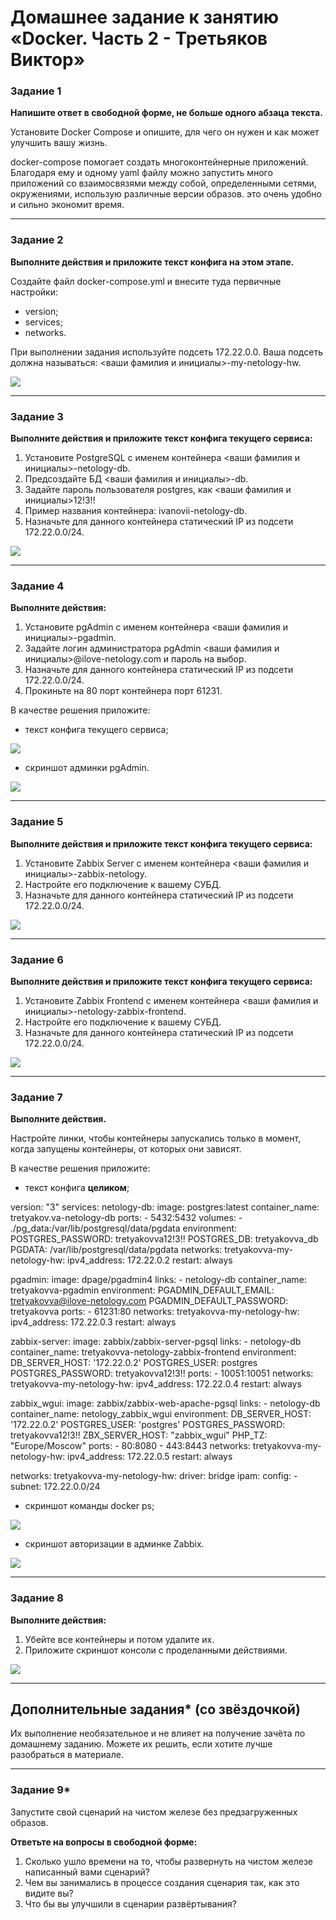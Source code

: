 # Домашнее задание к занятию «Docker. Часть 2 - Третьяков Виктор»

### Задание 1

**Напишите ответ в свободной форме, не больше одного абзаца текста.**

Установите Docker Compose и опишите, для чего он нужен и как может улучшить вашу жизнь.

docker-compose помогает создать многоконтейнерные приложений. Благодаря ему и одному yaml файлу можно запустить много приложений со взаимосвязями между собой, определенными сетями, окружениями, использую различные версии образов. это очень удобно и сильно экономит время.

---

### Задание 2 

**Выполните действия и приложите текст конфига на этом этапе.** 

Создайте файл docker-compose.yml и внесите туда первичные настройки: 

 * version;
 * services;
 * networks.

При выполнении задания используйте подсеть 172.22.0.0.
Ваша подсеть должна называться: <ваши фамилия и инициалы>-my-netology-hw.

![](/virt/docker_2/task_2.png)

---

### Задание 3 

**Выполните действия и приложите текст конфига текущего сервиса:** 

1. Установите PostgreSQL с именем контейнера <ваши фамилия и инициалы>-netology-db. 
2. Предсоздайте БД <ваши фамилия и инициалы>-db.
3. Задайте пароль пользователя postgres, как <ваши фамилия и инициалы>12!3!!
4. Пример названия контейнера: ivanovii-netology-db.
5. Назначьте для данного контейнера статический IP из подсети 172.22.0.0/24.

![](/virt/docker_2/task_3.png)

---

### Задание 4 

**Выполните действия:**

1. Установите pgAdmin с именем контейнера <ваши фамилия и инициалы>-pgadmin. 
2. Задайте логин администратора pgAdmin <ваши фамилия и инициалы>@ilove-netology.com и пароль на выбор.
3. Назначьте для данного контейнера статический IP из подсети 172.22.0.0/24.
4. Прокиньте на 80 порт контейнера порт 61231.

В качестве решения приложите:

* текст конфига текущего сервиса;

![](/virt/docker_2/task_4.png)

* скриншот админки pgAdmin.

![](/virt/docker_2/task4_2.png)

---

### Задание 5 

**Выполните действия и приложите текст конфига текущего сервиса:** 

1. Установите Zabbix Server с именем контейнера <ваши фамилия и инициалы>-zabbix-netology. 
2. Настройте его подключение к вашему СУБД.
3. Назначьте для данного контейнера статический IP из подсети 172.22.0.0/24.

![](/virt/docker_2/task_5.png)

---

### Задание 6

**Выполните действия и приложите текст конфига текущего сервиса:** 

1. Установите Zabbix Frontend с именем контейнера <ваши фамилия и инициалы>-netology-zabbix-frontend. 
2. Настройте его подключение к вашему СУБД.
3. Назначьте для данного контейнера статический IP из подсети 172.22.0.0/24.

![](/virt/docker_2/task_6.png)

---

### Задание 7 

**Выполните действия.**

Настройте линки, чтобы контейнеры запускались только в момент, когда запущены контейнеры, от которых они зависят.

В качестве решения приложите:

* текст конфига **целиком**;

version: "3"
services:
  netology-db:
    image: postgres:latest
    container_name: tretyakov.va-netology-db
    ports:
      - 5432:5432
    volumes:
      - ./pg_data:/var/lib/postgresql/data/pgdata
    environment:
      POSTGRES_PASSWORD: tretyakovva12!3!! 
      POSTGRES_DB: tretyakovva_db
      PGDATA: /var/lib/postgresql/data/pgdata
    networks:
      tretyakovva-my-netology-hw:
        ipv4_address: 172.22.0.2
    restart: always

  pgadmin:
    image: dpage/pgadmin4
    links:
      - netology-db
    container_name: tretyakovva-pgadmin
    environment:
      PGADMIN_DEFAULT_EMAIL: tretyakovva@ilove-netology.com
      PGADMIN_DEFAULT_PASSWORD: tretyakovva
    ports:
      - 61231:80
    networks:
      tretyakovva-my-netology-hw:
        ipv4_address: 172.22.0.3
    restart: always

  zabbix-server:
    image: zabbix/zabbix-server-pgsql
    links:
      - netology-db
    container_name: tretyakovva-netology-zabbix-frontend
    environment:
      DB_SERVER_HOST: '172.22.0.2'
      POSTGRES_USER: postgres
      POSTGRES_PASSWORD: tretyakovva12!3!!
    ports:
      - 10051:10051
    networks:
      tretyakovva-my-netology-hw:
        ipv4_address: 172.22.0.4
    restart: always

  zabbix_wgui:
    image: zabbix/zabbix-web-apache-pgsql
    links:
    - netology-db
    container_name: netology_zabbix_wgui
    environment:
      DB_SERVER_HOST: '172.22.0.2'
      POSTGRES_USER: 'postgres'
      POSTGRES_PASSWORD: tretyakovva12!3!!
      ZBX_SERVER_HOST: "zabbix_wgui"
      PHP_TZ: "Europe/Moscow"
    ports:
    - 80:8080
    - 443:8443
    networks:
      tretyakovva-my-netology-hw:
        ipv4_address: 172.22.0.5
    restart: always

networks:
  tretyakovva-my-netology-hw:
    driver: bridge
    ipam:
      config:
      - subnet: 172.22.0.0/24



* скриншот команды docker ps;

![](/virt/docker_2/task7_1.png)

* скриншот авторизации в админке Zabbix.

![](/virt/docker_2/zabbix.png)

---

### Задание 8 

**Выполните действия:** 

1. Убейте все контейнеры и потом удалите их.
1. Приложите скриншот консоли с проделанными действиями.

![](/virt/docker_2/task_8.png)

---

## Дополнительные задания* (со звёздочкой)

Их выполнение необязательное и не влияет на получение зачёта по домашнему заданию. Можете их решить, если хотите лучше разобраться в материале.

---

### Задание 9* 

Запустите свой сценарий на чистом железе без предзагруженных образов.

**Ответьте на вопросы в свободной форме:**

1. Сколько ушло времени на то, чтобы развернуть на чистом железе написанный вами сценарий?
2. Чем вы занимались в процессе создания сценария так, как это видите вы?
3. Что бы вы улучшили в сценарии развёртывания?

